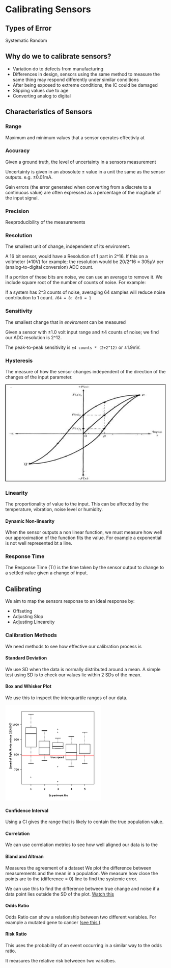 # Calibrating Sensors

## Types of Error
Systematic
Random

## Why do we to calibrate sensors?

* Variation do to defects from manufacturing
* Differences in design, sensors using the same method to measure the same thing may respond differently under similar conditions
* After being exposed to extreme conditions, the IC could be damaged
* Slipping values due to age
* Converting analog to digital

## Characteristics of Sensors

### Range
Maximum and minimum values that a sensor operates effectivly at

### Accuracy

Given a ground truth, the level of uncertainty in a sensors measurement

Uncertainty is given in an abosolute ± value in a unit the same as the sensor outputs. e.g. ±0.01mA.

Gain errors (the error generated when converting from a discrete to a continuous value) are often expressed as a percentage of the magitude of the input signal. 

### Precision

Reeproducibility of the measurements

### Resolution

The smallest unit of change, independent of its enviroment. 

A 16 bit sensor, would have a Resolution of 1 part in 2^16. If this on a voltmeter (±10V) for example; the resolution would be 20/2^16 = 305μV per (analog-to-digital conversion) ADC count.

If a portion of these bits are noise, we can use an average to remove it.
We include square root of the number of counts of noise. For example:

If a system has 2^3 counts of noise, averaging 64 samples will reduce noise contribution to 1 count. `√64 = 8: 8÷8 = 1`

### Sensitivity

The smallest change that in _enviroment_ can be measured

Given a sensor with ±1.0 volt input range and ±4 counts of noise; we find our ADC resolution is 2^12.

The peak-to-peak sensitivity is `±4 counts * (2÷2^12)` or ±1.9mV.

### Hysteresis

The measure of how the sensor changes independent of the direction of the changes of the input parameter. 

!["Hysteresis"](assets/Hysteresis.png)

### Linearity

The proportionality of value to the input. This can be affected by the temperature, vibration, noise level or humidity.

#### Dynamic Non-linearity

When the sensor outputs a non linear function, we must measure how well our approximation of the function fits the value. For example a exponential is not well represented bt a line. 

### Response Time

The Response Time (Tr) is the time taken by the sensor output to change to a settled value given a change of input.

## Calibrating

We aim to map the sensors response to an ideal response by: 
* Offseting
* Adjusting Slop
* Adjusting Lineareity

### Calibration Methods

We need methods to see how effective our calibration process is

#### Standard Deviation

We use SD when the data is normally distributed around a mean. A simple test using SD is to check our values lie within 2 SDs of the mean. 

#### Box and Whisker Plot

We use this to inspect the interquartile ranges of our data. 

!["Box Plot"](assets/boxplot.png)

#### Confidence Interval

Using a CI gives the range that is likely to contain the true population value.

#### Correlation

We can use correlation metrics to see how well aligned our data is to the 

#### Bland and Altman 

Measures the agreement of a dataset
We plot the difference between measurements and the mean in a population. We measure how close the points are to the (difference = 0) line to find the systemic error.

We can use this to find the difference between true change and noise if a data point lies outside the SD of the plot. 
<a href="https://www.youtube.com/watch?v=bEp_ygrTDes">Watch this</a>

#### Odds Ratio

Odds Ratio can show a relationship between two different variables. For example a mutated gene to cancer (<a href="https://www.youtube.com/watch?v=8nm0G-1uJzA">see this </a>).

#### Risk Ratio

This uses the probability of an event occurring in a similar way to the odds ratio.

It measures the relative risk betweeen two varialbes.